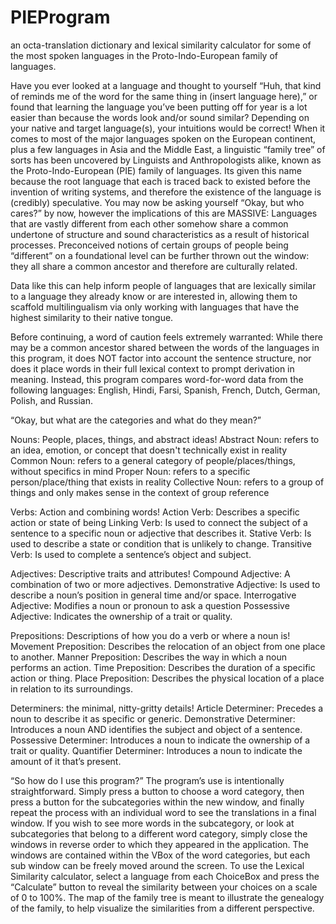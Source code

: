 # PIEProgram
an octa-translation dictionary and lexical similarity calculator for some of the most spoken languages in the Proto-Indo-European family of languages.

Have you ever looked at a language and thought to yourself “Huh, that kind of reminds me of the word for the same thing in (insert language here),” or found that learning the language you’ve been putting off for year is a lot easier than because the words look and/or sound similar? Depending on your native and target language(s), your intuitions would be correct! When it comes to most of the major languages spoken on the European continent, plus a few languages in Asia and the Middle East, a linguistic “family tree” of sorts has been uncovered by Linguists and Anthropologists alike, known as the Proto-Indo-European (PIE) family of languages. Its given this name because the root language that each is traced back to existed before the invention of writing systems, and therefore the existence of the language is (credibly) speculative. You may now be asking yourself “Okay, but who cares?” by now, however the implications of this are MASSIVE:
Languages that are vastly different from each other somehow share a common undertone of structure and sound characteristics as a result of historical processes.
Preconceived notions of certain groups of people being “different” on a foundational level can be further thrown out the window: they all share a common ancestor and therefore are culturally related.

Data like this can help inform people of languages that are lexically similar to a language they already know or are interested in, allowing them to scaffold multilingualism via only working with languages that have the highest similarity to their native tongue.

Before continuing, a word of caution feels extremely warranted: While there may be a common ancestor shared between the words of the languages in this program, it does NOT factor into account the sentence structure, nor does it place words in their full lexical context to prompt derivation in meaning. Instead, this program compares word-for-word data from the following languages: 
English, Hindi, Farsi, Spanish, French, Dutch, German, Polish, and Russian.

“Okay, but what are the categories and what do they mean?”

Nouns: People, places, things, and abstract ideas!
Abstract Noun: refers to an idea, emotion, or concept that doesn't technically exist in reality
Common Noun: refers to a general category of people/places/things, without specifics in mind
Proper Noun: refers to a specific person/place/thing that exists in reality
Collective Noun: refers to a group of things and only makes sense in the context of group reference

Verbs: Action and combining words!
Action Verb: Describes a specific action or state of being
Linking Verb: Is used to connect the subject of a sentence to a specific noun or adjective that describes it.
Stative Verb: Is used to describe a state or condition that is unlikely to change.
Transitive Verb: Is used to complete a sentence’s object and subject.

Adjectives: Descriptive traits and attributes!
Compound Adjective: A combination of two or more adjectives.
Demonstrative Adjective: Is used to describe a noun’s position in general time and/or space.
Interrogative Adjective: Modifies a noun or pronoun to ask a question
Possessive Adjective: Indicates the ownership of a trait or quality.

Prepositions: Descriptions of how you do a verb or where a noun is!
Movement Preposition: Describes the relocation of an object from one place to another. 
Manner Preposition: Describes the way in which a noun performs an action.
Time Preposition: Describes the duration of a specific action or thing.
Place Preposition: Describes the physical location of a place in relation to its surroundings.

Determiners: the minimal, nitty-gritty details!
Article Determiner: Precedes a noun to describe it as specific or generic.
Demonstrative Determiner: Introduces a noun AND identifies the subject and object of a sentence.
Possessive Determiner: Introduces a noun to indicate the ownership of a trait or quality.
Quantifier Determiner: Introduces a noun to indicate the amount of it that’s present.


“So how do I use this program?”
	The program’s use is intentionally straightforward. Simply press a button to choose a word category, then press a button for the subcategories within the new window, and finally repeat the process with an individual word to see the translations in a final window. If you wish to see more words in the subcategory, or look at subcategories that belong to a different word category, simply close the windows in reverse order to which they appeared in the application. The windows are contained within the VBox of the word categories, but each sub window can be freely moved around the screen. To use the Lexical Similarity calculator, select a language from each ChoiceBox and press the “Calculate” button to reveal the similarity between your choices on a scale of 0 to 100%. The map of the family tree is meant to illustrate the genealogy of the family, to help visualize the similarities from a different perspective.
